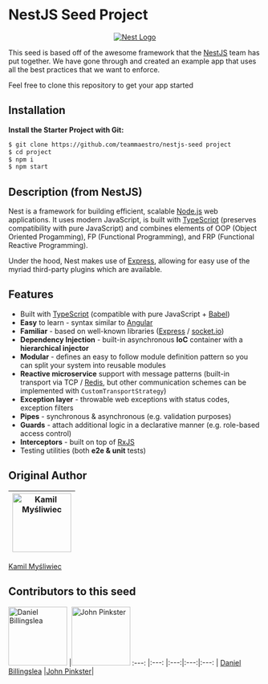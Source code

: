 # NestJS Seed Project


<p align="center">
  <a href="http://nestjs.com/" target="blank"><img src="http://kamilmysliwiec.com/public/nest-logo.png#1" alt="Nest Logo" /></a>
</p>

This seed is based off of the awesome framework that the [NestJS](https://github.com/nestjs) team has put together. We have gone through and created an example app that uses all the best practices that we want to enforce.

Feel free to clone this repository to get your app started

## Installation

**Install the Starter Project with Git:**
```bash
$ git clone https://github.com/teammaestro/nestjs-seed project
$ cd project
$ npm i
$ npm start
```

## Description (from NestJS)

<p>Nest is a framework for building efficient, scalable <a href="http://nodejs.org" target="_blank">Node.js</a> web applications. It uses modern JavaScript, is built with  <a href="http://www.typescriptlang.org" target="_blank">TypeScript</a> (preserves compatibility with pure JavaScript) and combines elements of OOP (Object Oriented Progamming), FP (Functional Programming), and FRP (Functional Reactive Programming).</p>
<p>Under the hood, Nest makes use of <a href="https://expressjs.com/" target="_blank">Express</a>, allowing for easy use of the myriad third-party plugins which are available.</p>

## Features

<ul>
    <li>Built with <a href="http://www.typescriptlang.org" target="_blank">TypeScript</a> (compatible with pure JavaScript + <a href="http://babeljs.io/" target="_blank">Babel</a>)</li>
    <li><strong>Easy</strong> to learn - syntax similar to <a href="https://angular.io/" target="_blank">Angular</a></li>
    <li><strong>Familiar</strong> - based on well-known libraries (<a href="https://github.com/expressjs/express" target="_blank">Express</a> / <a href="https://github.com/socketio/socket.io" target="_blank">socket.io</a>)</li>
    <li><strong>Dependency Injection</strong> - built-in asynchronous <strong>IoC</strong> container with a <strong>hierarchical injector</strong></li>
    <li><strong>Modular</strong> - defines an easy to follow module definition pattern so you can split your system into reusable modules</li>
    <li><strong>Reactive microservice</strong> support with message patterns (built-in transport via TCP / <a href="https://redis.io/" target="_blank">Redis</a>, but other communication schemes can be implemented with <code>CustomTransportStrategy</code>)</li>
    <li><strong>Exception layer</strong> - throwable web exceptions with status codes, exception filters</li>
    <li><strong>Pipes</strong> - synchronous & asynchronous (e.g. validation purposes)</li>
    <li><strong>Guards</strong> - attach additional logic in a declarative manner (e.g. role-based access control)</li>
    <li><strong>Interceptors</strong> - built on top of <a href="https://github.com/reactivex/rxjs" target="blank">RxJS</a></li>
    <li>Testing utilities (both <strong>e2e & unit</strong> tests)</li>
  </ul>


## Original Author

[<img alt="Kamil Myśliwiec" src="https://avatars0.githubusercontent.com/u/23244943?s=460" width="117">](https://github.com/kamilmysliwiec) |
:---: |
[Kamil Myśliwiec](https://github.com/kamilmysliwiec)

## Contributors to this seed

[<img alt="Daniel Billingslea" src="https://avatars1.githubusercontent.com/u/3837156?s=460" width="117">](https://github.com/mrdannyhawk) |[<img alt="John Pinkster" src="https://avatars1.githubusercontent.com/u/5350861?v=3&s=460" width="117">](https://github.com/jpinkster)
:---: |:---: |:---:|:---:|:---: |
[Daniel Billingslea](https://github.com/mrdannyhawk) |[John Pinkster](https://github.com/jpinkster)|